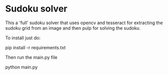 # Sudoku solver

This a 'full' sudoku solver that uses opencv and tesseract for extracting the sudoku grid from an image and then pulp for solving the sudoku.

To install just do:

pip install -r requirements.txt

Then run the main.py file

python main.py